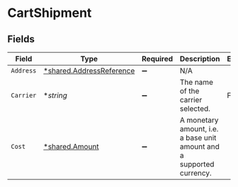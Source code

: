 # CartShipment


## Fields

| Field                                                                      | Type                                                                       | Required                                                                   | Description                                                                | Example                                                                    |
| -------------------------------------------------------------------------- | -------------------------------------------------------------------------- | -------------------------------------------------------------------------- | -------------------------------------------------------------------------- | -------------------------------------------------------------------------- |
| `Address`                                                                  | [*shared.AddressReference](../../../pkg/models/shared/addressreference.md) | :heavy_minus_sign:                                                         | N/A                                                                        |                                                                            |
| `Carrier`                                                                  | **string*                                                                  | :heavy_minus_sign:                                                         | The name of the carrier selected.                                          | FedEx                                                                      |
| `Cost`                                                                     | [*shared.Amount](../../../pkg/models/shared/amount.md)                     | :heavy_minus_sign:                                                         | A monetary amount, i.e. a base unit amount and a supported currency.       |                                                                            |